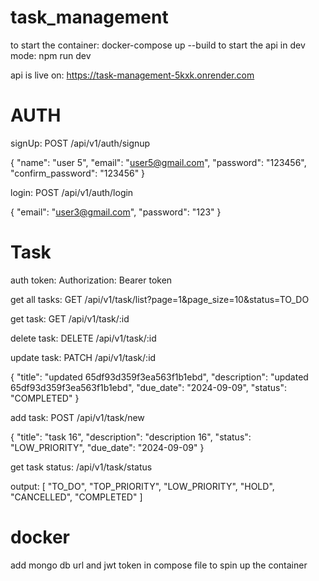 # task_management

to start the container: docker-compose up --build
to start the api in dev mode: npm run dev

api is live on: https://task-management-5kxk.onrender.com

# AUTH

signUp: POST /api/v1/auth/signup

{
    "name": "user 5",
    "email": "user5@gmail.com",
    "password": "123456",
    "confirm_password": "123456"
}


login: POST /api/v1/auth/login

{
    "email": "user3@gmail.com",
    "password": "123"
}

# Task

auth token: 
    Authorization: Bearer token

get all tasks: GET /api/v1/task/list?page=1&page_size=10&status=TO_DO

get task: GET /api/v1/task/:id

delete task: DELETE /api/v1/task/:id

update task: PATCH /api/v1/task/:id

{
    "title": "updated 65df93d359f3ea563f1b1ebd",
    "description": "updated 65df93d359f3ea563f1b1ebd",
    "due_date": "2024-09-09",
    "status": "COMPLETED"
}


add task: POST /api/v1/task/new

{
    "title": "task 16",
    "description": "description 16",
    "status": "LOW_PRIORITY",
    "due_date": "2024-09-09"
}

get task status: /api/v1/task/status

output: [
        "TO_DO",
        "TOP_PRIORITY",
        "LOW_PRIORITY",
        "HOLD",
        "CANCELLED",
        "COMPLETED"
    ]

# docker

add mongo db url and jwt token in compose file to spin up the container